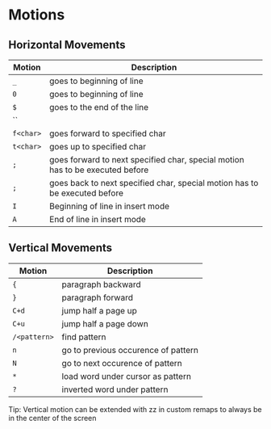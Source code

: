 # Motions

## Horizontal Movements

| Motion    | Description                                                                   |
| --------- | ----------------------------------------------------------------------------- |
| `_`       | goes to beginning of line                                                     |
| `0`       | goes to beginning of line                                                     |
| `$`       | goes to the end of the line                                                   |
| ``        |                                                                               |
| `f<char>` | goes forward to specified char                                                |
| `t<char>` | goes up to specified char                                                     |
| `;`       | goes forward to next specified char, special motion has to be executed before |
| `;`       | goes back to next specified char, special motion has to be executed before    |
| `I`       | Beginning of line in insert mode                                              |
| `A`       | End of line in insert mode                                                    |

## Vertical Movements

| Motion       | Description                         |
| ------------ | ----------------------------------- |
| `{`          | paragraph backward                  |
| `}`          | paragraph forward                   |
| `C+d`        | jump half a page up                 |
| `C+u`        | jump half a page down               |
| `/<pattern>` | find pattern                        |
| `n`          | go to previous occurence of pattern |
| `N`          | go to next occurence of pattern     |
| `*`          | load word under cursor as pattern   |
| `?`          | inverted word under pattern         |

Tip: Vertical motion can be extended with zz in custom remaps to always be in the center of the screen
